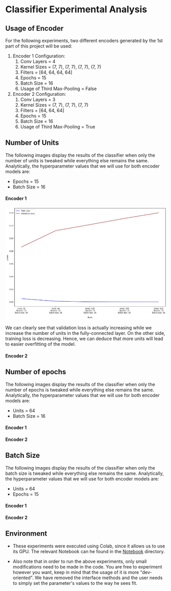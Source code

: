 # Classifier Experimental Analysis

## Usage of Encoder
For the following experiments, two different encoders generated by the 1st part of this project will be used:
1. Encoder 1 Configuration:
    1. Conv Layers = 4
    2. Kernel Sizes = (7, 7), (7, 7), (7, 7), (7, 7)
    3. Filters = [64, 64, 64, 64]
    4. Epochs = 15
    5. Batch Size = 16
    6. Usage of Third Max-Pooling = False
2. Encoder 2 Configuration:
    1. Conv Layers = 3
    2. Kernel Sizes = (7, 7), (7, 7), (7, 7)
    3. Filters = [64, 64, 64]
    4. Epochs = 15
    5. Batch Size = 16
    6. Usage of Third Max-Pooling = True
  
  
## Number of Units
The following images display the results of the classifier when only the number of units is tweaked while everything else remains the same.
Analytically, the hyperparameter values that we will use for both encoder models are: 
- Epochs = 15
- Batch Size = 16

#### Encoder 1

![image](./images/classifier_units_1.png)

We can clearly see that validation loss is actually increasing while we increase the number of units in the fully-connected layer. On the other side, training loss is decreasing. Hence, we can deduce that more units will lead to easier overfitting of the model.

#### Encoder 2



## Number of epochs
The following images display the results of the classifier when only the number of epochs is tweaked while everything else remains the same.
Analytically, the hyperparameter values that we will use for both encoder models are: 
- Units = 64
- Batch Size = 16

#### Encoder 1



#### Encoder 2



## Batch Size
The following images display the results of the classifier when only the batch size is tweaked while everything else remains the same.
Analytically, the hyperparameter values that we will use for both encoder models are: 
- Units = 64
- Epochs = 15

#### Encoder 1



#### Encoder 2



## Environment
- These experiments were executed using Colab, since it allows us to use its GPU. The relevant Notebook can he found in the [Notebook](../Notebook) directory.

- Also note that in order to run the above experiments, only small modifications need to be made in the code. You are free to experiment however you want, keep in mind that the usage of it is more "dev-oriented". We have removed the interface methods and the user needs to simply set the parameter's values to the way he sees fit.
